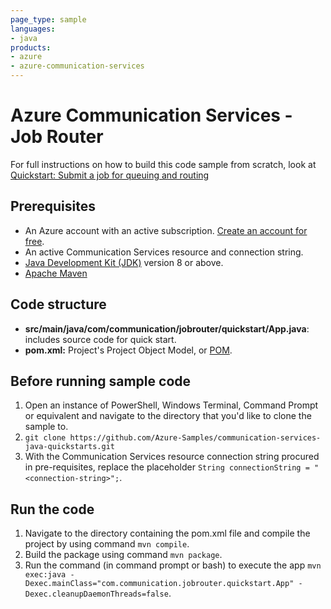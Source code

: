 ```yaml
---
page_type: sample
languages:
- java
products:
- azure
- azure-communication-services
---
```


# Azure Communication Services - Job Router

For full instructions on how to build this code sample from scratch, look at [Quickstart: Submit a job for queuing and routing](https://learn.microsoft.com/azure/communication-services/quickstarts/router/get-started-router?pivots=programming-language-java)

## Prerequisites

- An Azure account with an active subscription. [Create an account for free](https://azure.microsoft.com/free/?WT.mc_id=A261C142F).
- An active Communication Services resource and connection string.
- [Java Development Kit (JDK)](/java/azure/jdk/?view=azure-java-stable&preserve-view=true) version 8 or above.
- [Apache Maven](https://maven.apache.org/download.cgi)

## Code structure

- **src/main/java/com/communication/jobrouter/quickstart/App.java**: includes source code for quick start.
- **pom.xml:** Project's Project Object Model, or [POM](https://maven.apache.org/guides/introduction/introduction-to-the-pom.html).

## Before running sample code

1. Open an instance of PowerShell, Windows Terminal, Command Prompt or equivalent and navigate to the directory that you'd like to clone the sample to.
1. `git clone https://github.com/Azure-Samples/communication-services-java-quickstarts.git`
1. With the Communication Services resource connection string procured in pre-requisites, replace the placeholder
   ```String connectionString = "<connection-string>";```.

## Run the code

1. Navigate to the directory containing the pom.xml file and compile the project by using command `mvn compile`.
2. Build the package using command `mvn package`.
3. Run the command (in command prompt or bash) to execute the app `mvn exec:java -Dexec.mainClass="com.communication.jobrouter.quickstart.App" -Dexec.cleanupDaemonThreads=false`.
